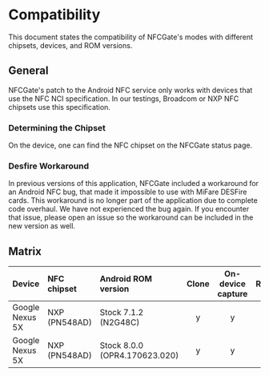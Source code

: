 # Compatibility
This document states the compatibility of NFCGate's modes with different chipsets, devices, and ROM versions.

## General
NFCGate's patch to the Android NFC service only works with devices that use the NFC NCI specification. In our testings, Broadcom or NXP NFC chipsets use this specification.

### Determining the Chipset
On the device, one can find the NFC chipset on the NFCGate status page.

### Desfire Workaround
In previous versions of this application, NFCGate included a workaround for an Android NFC bug, that made it impossible to use with MiFare DESFire cards. This workaround is no longer part of the application due to complete code overhaul. We have not experienced the bug again. If you encounter that issue, please open an issue so the workaround can be included in the new version as well.

## Matrix
| Device                   | NFC chipset | Android ROM version    | Clone              | On-device capture  | Relay              | Replay             | Notes              |
| :----------------------- | :---------- | :--------------------- | :----------------: | :----------------: | :----------------: | :----------------: | :----------------- |
| Google Nexus 5X          | NXP (PN548AD)     | Stock 7.1.2 (N2G48C)   | y                  | y                  | y                  | y                  |                    |
| Google Nexus 5X          | NXP (PN548AD)     | Stock 8.0.0 (OPR4.170623.020)         | y                  | y                  | y                  | y                  |                    |
